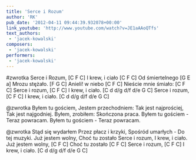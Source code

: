 ```yaml
---
title: 'Serce i Rozum'
author: 'RK'
pub_date: '2012-04-11 09:44:39.932078+00:00'
link_youtube: 'http://www.youtube.com/watch?v=JE1aAAoQTfs'
text_authors:
 - 'jacek-kowalski'
composers:
 - 'jacek-kowalski'
performers:
 - 'jacek-kowalski'
---
```


#zwrotka
Serce i Rozum, [C F C]
I krew, i ciało [C F C]
Od śmiertelnego [G E a]
Mrozu stężało. [F G C]
Anieli! w niebo [C F C]
Nieście mnie śmiało: [C F C]
Serce i rozum,	 [C F C]
I krew, i ciało. [C d d/g d/f d/e G C]
Serce i rozum,	 [C F C]
I krew, i ciało. [C d d/g d/f d/e G C]

@zwrotka
Byłem tu gościem,
Jestem przechodniem:
Tak jest najprościej,
Tak jest najgodniej.
Byłem, zrobiłem:
Skończona praca.
Byłem tu gościem -
Teraz powracam.
Byłem tu gościem -
Teraz powracam.

@zwrotka
Stąd się wydarłem
Przez płacz i krzyki,
Spośród umarłych -
Do tej muzyki.
Już jestem wolny,
Choć tu zostało
Serce i rozum,
I krew, i ciało. 
Już jestem wolny, [C F C]
Choć tu zostało [C F C]
Serce i rozum, [C F C]
I krew, i ciało.  [C d d/g d/f d/e G C]